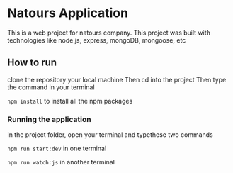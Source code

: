 # Natours Application

This is a web project for natours company. This project was built with technologies like node.js, express, mongoDB, mongoose, etc

## How to run 

clone the repository your local machine 
Then cd into the project
Then type the command in your terminal

`npm install`
to install all the npm packages 

### Running the application

in the project folder, open your terminal and typethese two commands

`npm run start:dev` in one terminal

`npm run watch:js` in another terminal


